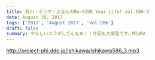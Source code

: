 ```yaml
---
title: 石川・ホンマ・ぶるんのBe-SIDE Your Life! vol.586-3
date: August 30, 2017
tags: ['2017', 'August 2017', 'vol.586']
draft: false
summary: やらしいカラダしてんなあ！！今回も大爆発です。MIURA
---
```


http://project-phi.ddo.jp/ishikawa/ishikawa586_3.mp3
